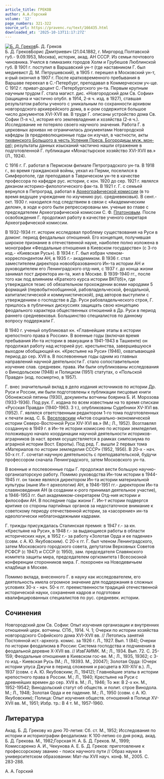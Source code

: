 ```yaml
---
article_title: ГРЕКОВ
author: А.А.Горский
volume: '12'
page_numbers: 321-322
source_url: https://pravenc.ru/text/166435.html
downloaded_at: '2025-10-13T11:17:27Z'
---
```


[![Б. Д. Греков](https://pravenc.ru/data/930/472/1234/i200.jpg "Кликните для увеличения картинки")](https://pravenc.ru/data/930/472/1234/i400.jpg)Б. Д. Греков  
Б. Д. ГрековБорис Дмитриевич (21.04.1882, г. Миргород Полтавской губ.- 9.09.1953, Москва), историк, акад. АН СССР. Из семьи почтового чиновника. Учился в гимназиях городов Холм и Грубешов Люблинской губ. В 1901 г. поступил в Варшавский ун-т (где наставником Г. был медиевист Д. М. Петрушевский), в 1905 г. перешел в Московский ун-т, к-рый окончил в 1907 г. После кратковременного пребывания в Варшаве переехал в С.-Петербург, преподавал в Коммерческом уч-ще. С 1912 г. приват-доцент С.-Петербургского ун-та. Первым крупным научным трудом Г. стала магист. дис. «Новгородский дом Св. Софии» (защищена и частично опубл. в 1914, 2-я ч. изд. в 1927), ставшая результатом работы ученого с уникальным по сохранности архивом новгородского архиерейского дома, в к-ром содержится большое число документов XVI-XVII вв. В труде Г. описаны устройство дома Св. Софии (1-я ч.), история его землевладения и хозяйства (2-я ч.). Исследование не потеряло своего научного значения. Работа Г. в церковных архивах не ограничилась документами Новгородской кафедры (в предреволюционные годы он изучал, в частности, акты [тихвинского Большого в честь Успения Пресв. Богородицы муж. мон-ря](<https://pravenc.ru/text/тихвинского Большого в честь Успения Пресв  Богородицы муж  мон-ря.html>)); результаты данных изысканий частично нашли отражение в подготовленной Г. публикации «Монастырское хозяйство XVI-XVII вв.» (Л., 1924).

С 1916 г. Г. работал в Пермском филиале Петроградского ун-та. В 1918 г., во время гражданской войны, уехал из Перми, поселился в Симферополе, где преподавал в Таврическом ун-те в качестве профессора по кафедре рус. истории, с кон. 1920 до сер. 1921 г. являлся деканом историко-филологического фак-та. В 1921 г. Г. с семьей вернулся в Петроград, работал в [Археографической комиссии](<https://pravenc.ru/text/Археографической комиссии.html>) (в то время ведущее учреждение по изучению рус. средневековья). В сент.- окт. 1930 г. находился под следствием в связи с «Академическим делом», в ходе к-рого были репрессированы мн. ученые во главе с председателем Археографической комиссии С. Ф. [Платоновым](https://pravenc.ru/text/Платоновым.html). После освобождения Г. продолжил работу в качестве ученого секретаря Археографической комиссии.

В 1932-1934 гг. историк исследовал проблему существования на Руси в домонг. период феодальных отношений. Его концепция, получившая широкое признание в отечественной науке, наиболее полно изложена в монографии «Феодальные отношения в Киевском государстве» (с 3-го изд.- «Киевская Русь»). В 1934 г. Г. был избран членом-корреспондентом АН, в 1935 г.- академиком. В 1936 г. стал заместителем директора новообразованного Ин-та истории АН и руководителем его Ленинградского отд-ния, с 1937 г. до конца жизни занимал пост директора ин-та, жил в Москве. В 1939-1940 гг., после того как под влиянием «Краткого курса истории ВКП(б)», где утверждался тезис об обязательном прохождении всеми народами 5 формаций (первобытнообщинной, рабовладельческой, феодальной, капиталистической и коммунистической), ряд авторов выступили с утверждением о господстве в Др. Руси рабовладельческого строя, Г. пришлось в публичных дискуссиях защищать свою концепцию феодального характера общественных отношений в Др. Руси в период раннего средневековья. Большинство специалистов по данному вопросу поддержали Г.

В 1940 г. ученый опубликовал кн. «Главнейшие этапы в истории крепостного права в России». В военные годы (включая время пребывания Ин-та истории в эвакуации в 1941-1943 в Ташкенте) он продолжал работу над историей рус. крестьянства, завершившуюся выходом обобщающей кн. «Крестьяне на Руси» (1946), охватывающей период до сер. XVII в. В послевоенные годы одним из главных направлений научной деятельности Г. стало сопоставительное изучение слав. средневек. права. Им были опубликованы исследования о Винодольском (1948) и Полицком (1951) статутах, о «Польской Правде» (изд. посмертно, в 1957).

Г. внес значительный вклад в дело издания источников по истории Др. Руси и России, им были подготовлены к публикации писцовые книги Обонежской пятины (1930), документы вотчины боярина Б. И. Морозова (1933-1936). Под рук. Г. издана по всем известным на то время спискам «Русская Правда» (1940-1963. 3 т.), опубликованы Судебники XV-XVI вв. (1952). Г. являлся ответственным редактором 1-го тома подготовленных к печати акад. С. Б. [Веселовским](https://pravenc.ru/text/Веселовским.html) «Актов социально-экономической истории Северо-Восточной Руси XIV-XVI вв.» (М.; Л., 1952). Возглавлял созданную в 1949 г. в Ин-те истории комиссию по истории земледелия, положившую начало координации научной деятельности историков-аграрников (в наст. время осуществляется в рамках симпозиума по аграрной истории Вост. Европы). Под ред. Г. вышли 2 первых тома «Материалов по истории земледелия СССР» (1952, 1956). В 20-х - нач. 50-х гг. Г. сочетал научную деятельность с преподавательской, будучи профессором сначала Ленинградского, затем Московского ун-та.

В военные и послевоенные годы Г. продолжал вести большую научно-организаторскую работу. Помимо руководства Ин-том истории в 1944-1945 гг. он также являлся директором Ин-та истории материальной культуры (ныне Ин-т археологии) АН, в 1946-1951 гг.- директором Ин-та славяноведения АН (в создании к-рого принимал деятельное участие), в 1946-1953 гг. был академиком-секретарем Отд-ния истории и философии АН. В последние годы жизни Г. Ин-т истории подвергся критике со стороны партийных органов за недостаточное внимание к советскому периоду отечественной истории, за «засорение» ин-та идеологически неблагонадежными кадрами.

Г. трижды присуждалась Сталинская премия: в 1947 г.- за кн. «Крестьяне на Руси», в 1948 г.- за выдающиеся работы в области исторических наук, в 1952 г.- за работу «Золотая Орда и ее падение» (совм. с А. Ю. Якубовским). С 20-х гг. Г. был членом Ленинградского, затем Московского городского совета, депутатом Верховных Советов РСФСР (с 1947) и СССР (с 1950), зам. председателя Славянского комитета защиты мира, председателем оргкомитета I Всесоюзной конференции сторонников мира. Г. похоронен на Новодевичьем кладбище в Москве.

Помимо вклада, внесенного Г. в науку как исследователем, его деятельность имела огромное значение для поддержания в сложных условиях 30-х - нач. 50-х гг. преемственности традиций отечественной исторической науки, сохранения кадров и подготовки квалифицированных специалистов по рус. средневек. истории.

## Сочинения

Новгородский дом Св. Софии: Опыт изучения организации и внутренних отношений церк. вотчины. СПб., 1914. Ч. 1; Очерки по истории хозяйства новгородского Софийского дома XVI-XVII вв. // Летопись занятий Постоянной ист.-археогр. комис. за 1926 г. Л., 1927. Вып. 1 (84); Очерки по истории феодализма в России: Система господства и подчинения в феодальной деревне X-XVII вв. // ИзвГАИМК. М.; Л., 1934. Вып. 72. С. 25-159; Феодальные отношения в Киевском гос-ве. М.; Л., 1935, 19362; с 3-го изд.- Киевская Русь (М.; Л., 19393. М., 20047); Золотая Орда: (Очерк истории улуса Джучи в период сложения и расцвета в XIII-XIV в.). Л., 1937 (совм. с А. Ю. Якубовским; Л., 19412); Главнейшие этапы в истории крепостного права в России. М.; Л., 1940; Крестьяне на Руси с древнейших времен до сер. XVII в. М.; Л., 1946; То же: В 2-х кн. М., 1952-19542; Винодольский статут об обществ. и полит. строе Винодола. М.; Л., 1948; Золотая Орда и ее падение. М.; Л., 1950 (совм. с А. Ю. Якубовским); Полица: Опыт изучения обществ. отношений в Полице XV-XVII вв. М., 1951; Избр. тр.: В 4 т. М., 1957-1960.

## Литература

Акад. Б. Д. Грекову ко дню 70-летия: Сб. ст. М., 1952; Исследования по истории и историографии феодализма: К 100-летию со дня рожд. акад. Б. Д. Грекова. М., 1982;Горская Н. А. Б. Д. Греков. М., 1999; Комиссаренко А. И., Чекунова А. Е. Б. Д. Греков: приготовление к профессорскому званию - поиск научного пути // Образ науки в университетском образовании: Мат-лы XVII науч. конф. М., 2005. С. 283-288.

А.   А.   Горский

